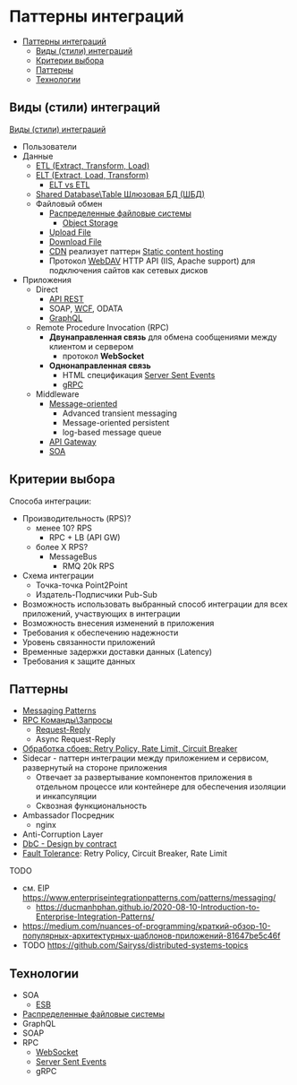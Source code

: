 # Паттерны интеграций

- [Паттерны интеграций](#паттерны-интеграций)
  - [Виды (стили) интеграций](#виды-стили-интеграций)
  - [Критерии выбора](#критерии-выбора)
  - [Паттерны](#паттерны)
  - [Технологии](#технологии)

## Виды (стили) интеграций

[Виды (стили) интеграций](https://www.enterpriseintegrationpatterns.com/patterns/messaging/IntegrationStylesIntro.html)

- Пользователи
- Данные
  - [ETL (Extract, Transform, Load)](https://python.ivan-shamaev.ru/etl-best-practices-design-data-patterns/)
  - [ELT (Extract, Load, Transform)](https://www.striim.com/blog/data-integration/)
    - [ELT vs ETL](https://coderlessons.com/tutorials/bolshie-dannye-i-analitika/teoriia-khraneniia-dannykh/5-etl-protiv-elt)
  - [Shared Database\Table Шлюзовая БД (ШБД)](pattern.shareddb.md)
  - Файловый обмен
    - [Распределенные файловые системы](../../../technology/filesystem/filesystem.md)
      - [Object Storage](../../../technology/store/object.storage.md)
    - [Upload File](pattern.uploadfile.md)
    - [Download File](../../../api/api.rest.md)
    - [CDN](../../system.class/cdn.md) реализует паттерн [Static content hosting](https://learn.microsoft.com/en-us/azure/architecture/patterns/static-content-hosting)
    - Протокол [WebDAV](https://xakep.ru/2014/09/09/webdav/) HTTP API (IIS, Apache support) для подключения сайтов как сетевых дисков
- Приложения
  - Direct
    - [API REST](../../../api/api.md)
    - SOAP, [WCF](../../../technology/protocols.integration/wcf.md), ODATA
    - [GraphQL](../../../technology/protocols.integration/graphql.md)
  - Remote Procedure Invocation (RPC)
    - __Двунаправленная связь__ для обмена сообщениями между клиентом и сервером
      - протокол __WebSocket__
    - __Однонаправленная связь__
      - HTML спецификация [Server Sent Events](../../../technology/protocols.integration/sse.md)
      - [gRPC](../../../technology/protocols.integration/grpc.md)
  - Middleware
    - [Message-oriented](pattern.messagebroker.md)
      - Advanced transient messaging
      - Message-oriented persistent
      - log-based message queue
    - [API Gateway](../../../api/api.gateway.md)
    - [SOA](../../style/soa.md)

## Критерии выбора

Способа интеграции:

- Производительность (RPS)?
  - менее 10? RPS
    - RPC + LB (API GW)
  - более Х RPS?
    - MessageBus
      - RMQ 20k RPS
- Схема интеграции
  - Точка-точка Point2Point
  - Издатель-Подписчики Pub-Sub
- Возможность использовать выбранный способ интеграции для всех приложений, участвующих в интеграции
- Возможность внесения изменений в приложения
- Требования к обеспечению надежности
- Уровень связанности приложений
- Временные задержки доставки данных (Latency)
- Требования к защите данных

## Паттерны

- [Messaging Patterns](pattern.messagebroker.md)
- [RPC Команды\Запросы](pattern.rpc.md)
  - [Request-Reply](https://www.enterpriseintegrationpatterns.com/patterns/messaging/RequestReply.html)
  - Async Request-Reply
- [Обработка сбоев: Retry Policy, Rate Limit, Circuit Breaker](../system.design/fault.tolerance/pattern.failure.md)
- Sidecar - паттерн интеграции между приложением и сервисом, развернутый на стороне приложения
  - Отвечает за развертывание компонентов приложения в отдельном процессе или контейнере для обеспечения изоляции и инкапсуляции
  - Сквозная функциональность
- Ambassador Посредник
  - nginx
- Anti-Corruption Layer
- [DbC - Design by contract](https://habr.com/ru/company/southbridge/blog/679906/)
- [Fault Tolerance](../system.design/fault.tolerance/pattern.failure.md): Retry Policy, Circuit Breaker, Rate Limit

TODO

- см. EIP <https://www.enterpriseintegrationpatterns.com/patterns/messaging/>
  - <https://ducmanhphan.github.io/2020-08-10-Introduction-to-Enterprise-Integration-Patterns/>
- <https://medium.com/nuances-of-programming/краткий-обзор-10-популярных-архитектурных-шаблонов-приложений-81647be5c46f>
- TODO <https://github.com/Sairyss/distributed-systems-topics>

## Технологии

- SOA
  - [ESB](../../../technology/middleware/esb.md)
- [Распределенные файловые системы](../../../technology/filesystem/dfs.md)
- GraphQL
- SOAP
- RPC
  - [WebSocket](../../../technology/protocols.integration/websocket.md)
  - [Server Sent Events](../../../technology/protocols.integration/sse.md)
  - gRPC
